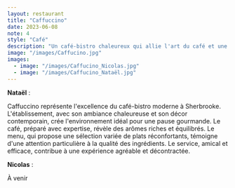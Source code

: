 ```yaml
---
layout: restaurant
title: "Caffuccino"
date: 2023-06-08
note: 4
style: "Café"
description: "Un café-bistro chaleureux qui allie l'art du café et une cuisine réconfortante. Une ambiance décontractée parfaite pour un déjeuner, un dîner ou une pause café gourmande."
image: "/images/Caffucino.jpg"
images:
  - image: "/images/Caffucino_Nicolas.jpg"
  - image: "/images/Caffucino_Nataël.jpg"
---
```


**Nataël** :

Caffuccino représente l'excellence du café-bistro moderne à Sherbrooke. L'établissement, avec son ambiance chaleureuse et son décor contemporain, crée l'environnement idéal pour une pause gourmande. Le café, préparé avec expertise, révèle des arômes riches et équilibrés. Le menu, qui propose une sélection variée de plats réconfortants, témoigne d'une attention particulière à la qualité des ingrédients. Le service, amical et efficace, contribue à une expérience agréable et décontractée.

**Nicolas** :

À venir 